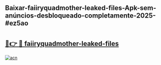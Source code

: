 ## Baixar-faiiryquadmother-leaked-files-Apk-sem-anúncios-desbloqueado-completamente-2025-#ez5ao

# <h2><a href="https://ainizakaria.my?title=faiiryquadmother-leaked-files&ref=22M">🔗👉 🔴 faiiryquadmother-leaked-files</a></h2>

[![acn](https://github.com/user-attachments/assets/0f9c940e-d8b0-45ae-aac7-cd30a18b3e1c)](https://ainizakaria.my?title=faiiryquadmother-leaked-files&ref=22M)

